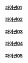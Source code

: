 #### [파이썬01](/python/python01.md)

#### [파이썬02](/python/python02.md)

#### [파이썬03](/python/python03.md)

#### [파이썬04](/python/python04.md)

#### [파이썬05](/python/python05.md)